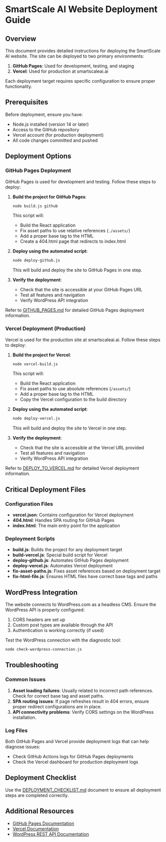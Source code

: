 # SmartScale AI Website Deployment Guide

## Overview

This document provides detailed instructions for deploying the SmartScale AI website. The site can be deployed to two primary environments:

1. **GitHub Pages**: Used for development, testing, and staging
2. **Vercel**: Used for production at smartscaleai.ai

Each deployment target requires specific configuration to ensure proper functionality.

## Prerequisites

Before deployment, ensure you have:

- Node.js installed (version 14 or later)
- Access to the GitHub repository
- Vercel account (for production deployment)
- All code changes committed and pushed

## Deployment Options

### GitHub Pages Deployment

GitHub Pages is used for development and testing. Follow these steps to deploy:

1. **Build the project for GitHub Pages**:

   ```bash
   node build.js github
   ```

   This script will:
   - Build the React application
   - Fix asset paths to use relative references (`./assets/`)
   - Add a proper base tag to the HTML
   - Create a 404.html page that redirects to index.html

2. **Deploy using the automated script**:

   ```bash
   node deploy-github.js
   ```

   This will build and deploy the site to GitHub Pages in one step.

3. **Verify the deployment**:
   - Check that the site is accessible at your GitHub Pages URL
   - Test all features and navigation
   - Verify WordPress API integration

Refer to [GITHUB_PAGES.md](GITHUB_PAGES.md) for detailed GitHub Pages deployment information.

### Vercel Deployment (Production)

Vercel is used for the production site at smartscaleai.ai. Follow these steps to deploy:

1. **Build the project for Vercel**:

   ```bash
   node vercel-build.js
   ```

   This script will:
   - Build the React application
   - Fix asset paths to use absolute references (`/assets/`)
   - Add a proper base tag to the HTML
   - Copy the Vercel configuration to the build directory

2. **Deploy using the automated script**:

   ```bash
   node deploy-vercel.js
   ```

   This will build and deploy the site to Vercel in one step.

3. **Verify the deployment**:
   - Check that the site is accessible at the Vercel URL provided
   - Test all features and navigation
   - Verify WordPress API integration

Refer to [DEPLOY_TO_VERCEL.md](DEPLOY_TO_VERCEL.md) for detailed Vercel deployment information.

## Critical Deployment Files

### Configuration Files

- **vercel.json**: Contains configuration for Vercel deployment
- **404.html**: Handles SPA routing for GitHub Pages
- **index.html**: The main entry point for the application

### Deployment Scripts

- **build.js**: Builds the project for any deployment target
- **build-vercel.js**: Special build script for Vercel
- **deploy-github.js**: Automates GitHub Pages deployment
- **deploy-vercel.js**: Automates Vercel deployment
- **fix-asset-paths.js**: Fixes asset references based on deployment target
- **fix-html-file.js**: Ensures HTML files have correct base tags and paths

## WordPress Integration

The website connects to WordPress.com as a headless CMS. Ensure the WordPress API is properly configured:

1. CORS headers are set up
2. Custom post types are available through the API
3. Authentication is working correctly (if used)

Test the WordPress connection with the diagnostic tool:

```bash
node check-wordpress-connection.js
```

## Troubleshooting

### Common Issues

1. **Asset loading failures**: Usually related to incorrect path references. Check for correct base tag and asset paths.
2. **SPA routing issues**: If page refreshes result in 404 errors, ensure proper redirect configurations are in place.
3. **API connectivity problems**: Verify CORS settings on the WordPress installation.

### Log Files

Both GitHub Pages and Vercel provide deployment logs that can help diagnose issues:

- Check GitHub Actions logs for GitHub Pages deployments
- Check the Vercel dashboard for production deployment logs

## Deployment Checklist

Use the [DEPLOYMENT_CHECKLIST.md](DEPLOYMENT_CHECKLIST.md) document to ensure all deployment steps are completed correctly.

## Additional Resources

- [GitHub Pages Documentation](https://docs.github.com/en/pages)
- [Vercel Documentation](https://vercel.com/docs)
- [WordPress REST API Documentation](https://developer.wordpress.org/rest-api/)
